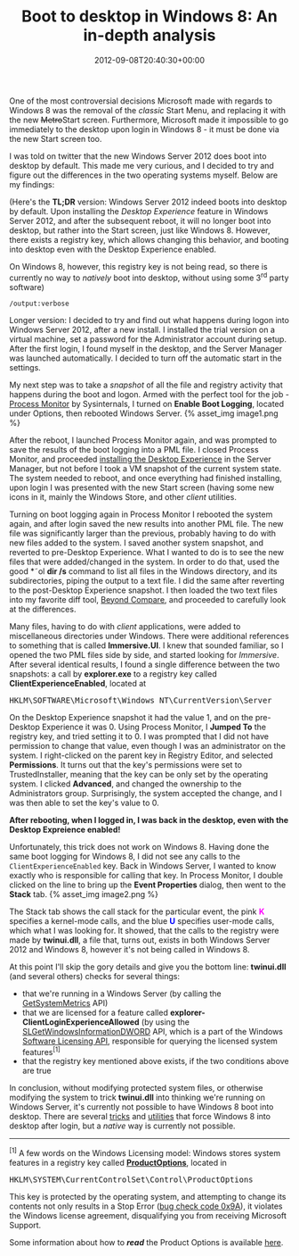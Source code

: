 ﻿---
title: 'Boot to desktop in Windows 8: An in-depth analysis'
date: 2012-09-08T20:40:30+00:00
---
One of the most controversial decisions Microsoft made with regards to Windows 8 was the removal of the *classic* Start Menu, and replacing it with the new <strike>Metro</strike>Start screen. Furthermore, Microsoft made it impossible to go immediately to the desktop upon login in Windows 8 - it must be done via the new Start screen too.

<!-- more -->

I was told on twitter that the new Windows Server 2012 does boot into desktop by default. This made me very curious, and I decided to try and figure out the differences in the two operating systems myself. Below are my findings:

(Here's the **TL;DR** version: Windows Server 2012 indeed boots into desktop by default. Upon installing the *Desktop Experience* feature in Windows Server 2012, and after the subsequent reboot, it will no longer boot into desktop, but rather into the Start screen, just like Windows 8. However, there exists a registry key, which allows changing this behavior, and booting into desktop even with the Desktop Experience enabled.

On Windows 8, however, this registry key is not being read, so there is currently no way to _natively_ boot into desktop, without using some 3<sup>rd</sup> party software)

`/output:verbose`

Longer version: I decided to try and find out what happens during logon into Windows Server 2012, after a new install. I installed the trial version on a virtual machine, set a password for the Administrator account during setup. After the first login, I found myself in the desktop, and the Server Manager was launched automatically. I decided to turn off the automatic start in the settings.

My next step was to take a *snapshot* of all the file and registry activity that happens during the boot and logon. Armed with the perfect tool for the job - [Process Monitor](http://technet.microsoft.com/en-us/sysinternals/bb896645.aspx) by Sysinternals, I turned on **Enable Boot Logging**, located under Options, then rebooted Windows Server.
{% asset_img image1.png %}

After the reboot, I launched Process Monitor again, and was prompted to save the results of the boot logging into a PML file. I closed Process Monitor, and proceeded [installing the Desktop Experience](http://www.win2012workstation.com/desktop-experience/) in the Server Manager, but not before I took a VM snapshot of the current system state. The system needed to reboot, and once everything had finished installing, upon login I was presented with the new Start screen (having some new icons in it, mainly the Windows Store, and other *client* utilities.

Turning on boot logging again in Process Monitor I rebooted the system again, and after login saved the new results into another PML file. The new file was significantly larger than the previous, probably having to do with new files added to the system. I saved another system snapshot, and reverted to pre-Desktop Experience. What I wanted to do is to see the new files that were added/changed in the system. In order to do that, used the good *˜ol **dir /s** command to list all files in the Windows directory, and its subdirectories, piping the output to a text file. I did the same after reverting to the post-Desktop Experience snapshot. I then loaded the two text files into my favorite diff tool, [Beyond Compare](http://www.scootersoftware.com/moreinfo.php), and proceeded to carefully look at the differences.

Many files, having to do with *client* applications, were added to miscellaneous directories under Windows. There were additional references to something that is called **Immersive.UI**. I knew that sounded familiar, so I opened the two PML files side by side, and started looking for *Immersive*. After several identical results, I found a single difference between the two snapshots: a call by **explorer.exe** to a registry key called **ClientExperienceEnabled**, located at

<pre>HKLM\SOFTWARE\Microsoft\Windows NT\CurrentVersion\Server</pre>

On the Desktop Experience snapshot it had the value 1, and on the pre-Desktop Experience it was 0. Using Process Monitor, I **Jumped To** the registry key, and tried setting it to 0. I was prompted that I did not have permission to change that value, even though I was an administrator on the system. I right-clicked on the parent key in Registry Editor, and selected **Permissions**. It turns out that the key's permissions were set to TrustedInstaller, meaning that the key can be only set by the operating system. I clicked **Advanced**, and changed the ownership to the Administrators group. Surprisingly, the system accepted the change, and I was then able to set the key's value to 0.

**After rebooting, when I logged in, I was back in the desktop, even with the Desktop Expreience enabled!**

Unfortunately, this trick does not work on Windows 8. Having done the same boot logging for Windows 8, I did not see any calls to the `ClientExperienceEnabled` key. Back in Windows Server, I wanted to know exactly who is responsible for calling that key. In Process Monitor, I double clicked on the line to bring up the **Event Properties** dialog, then went to the **Stack** tab.
{% asset_img image2.png %}

The Stack tab shows the call stack for the particular event, the pink <span style="color: #ff00ff;">**K**</span> specifies a kernel-mode calls, and the blue <span style="color: #0000ff;">**U**</span> specifies user-mode calls, which what I was looking for. It showed, that the calls to the registry were made by **twinui.dll**, a file that, turns out, exists in both Windows Server 2012 and Windows 8, however it's not being called in Windows 8.

At this point I'll skip the gory details and give you the bottom line: **twinui.dll** (and several others) checks for several things:

  * that we're running in a Windows Server (by calling the [GetSystemMetrics](http://msdn.microsoft.com/en-us/library/windows/desktop/ms724385.aspx) API)
  * that we are licensed for a feature called **explorer-ClientLoginExperienceAllowed** (by using the [SLGetWindowsInformationDWORD](http://msdn.microsoft.com/en-us/library/windows/desktop/aa965835.aspx) API, which is a part of the Windows [Software Licensing API](http://msdn.microsoft.com/en-us/library/windows/desktop/cc296101.aspx), responsible for querying the licensed system features<sup>[1]</sup>
  * that the registry key mentioned above exists, if the two conditions above are true

In conclusion, without modifying protected system files, or otherwise modifying the system to trick **twinui.dll** into thinking we're running on Windows Server, it's currently not possible to have Windows 8 boot into desktop. There are several [tricks](http://www.howtogeek.com/118106/go-directly-to-desktop-mode-in-windows-8-on-login-without-installing-extra-software/) and [utilities](http://retroui.com/) that force Windows 8 into desktop after login, but a *native* way is currently not possible.

* * *

<sup>[1]</sup> A few words on the Windows Licensing model: Windows stores system features in a registry key called [**ProductOptions**](http://technet.microsoft.com/en-us/library/cc727898.aspx), located in

<pre>HKLM\SYSTEM\CurrentControlSet\Control\ProductOptions</pre>

This key is protected by the operating system, and attempting to change its contents not only results in a Stop Error ([bug check code 0x9A](http://msdn.microsoft.com/en-us/library/windows/hardware/ff559317(v=vs.85).aspx)), it violates the Windows license agreement, disqualifying you from receiving Microsoft Support.

Some information about how to **_read_** the Product Options is available [here](http://www.remkoweijnen.nl/blog/2010/06/15/having-fun-with-windows-licensing/).
